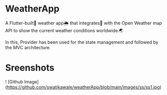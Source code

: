 # WeatherApp

A Flutter-built📳 weather app🌦️ that integrates🔗 with the Open Weather map API to show the current weather conditions worldwide.🌏    

In this, Provider has been used for the state management and followed by the MVC architecture.

# Sreenshots

! [Github Image] (https://github.com/swatikawale/weatherApp/blob/main/images/ss/ss1.jpg)
